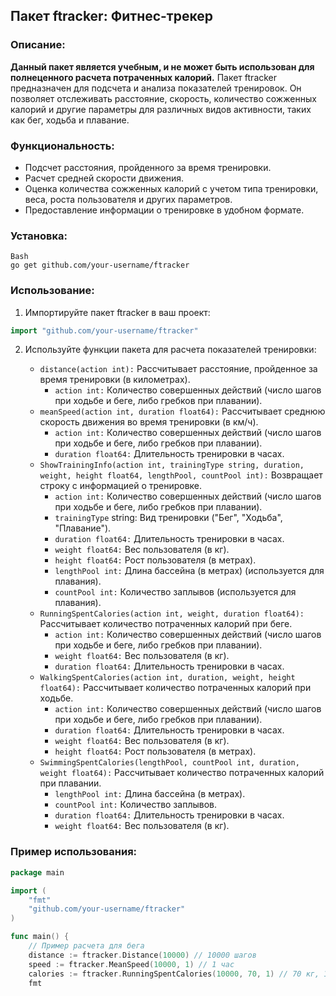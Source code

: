 ## Пакет ftracker: Фитнес-трекер

### Описание:

**Данный пакет является учебным, и не может быть использован для полнеценного расчета потраченных калорий.**
Пакет ftracker предназначен для подсчета и анализа показателей тренировок.
Он позволяет отслеживать расстояние, скорость, количество сожженных калорий
и другие параметры для различных видов активности, таких как бег, ходьба и плавание.

### Функциональность:

- Подсчет расстояния, пройденного за время тренировки.
- Расчет средней скорости движения.
- Оценка количества сожженных калорий с учетом типа тренировки, веса, роста пользователя и других параметров.
- Предоставление информации о тренировке в удобном формате.

### Установка:

```
Bash
go get github.com/your-username/ftracker
```

### Использование:

1. Импортируйте пакет ftracker в ваш проект:
``` go
import "github.com/your-username/ftracker"
```

2. Используйте функции пакета для расчета показателей тренировки:

    - ```distance(action int):``` Рассчитывает расстояние, пройденное за время тренировки (в километрах).
        - ```action int:``` Количество совершенных действий (число шагов при ходьбе и беге, либо гребков при плавании).
    - ```meanSpeed(action int, duration float64):``` Рассчитывает среднюю скорость движения во время тренировки (в км/ч).
        - ```action int:``` Количество совершенных действий (число шагов при ходьбе и беге, либо гребков при плавании).
        - ```duration float64:``` Длительность тренировки в часах.
    - ```ShowTrainingInfo(action int, trainingType string, duration, weight, height float64, lengthPool, countPool int):``` Возвращает строку с информацией о тренировке.
        - ```action int:``` Количество совершенных действий (число шагов при ходьбе и беге, либо гребков при плавании).
        - ```trainingType``` string: Вид тренировки ("Бег", "Ходьба", "Плавание").
        - ```duration float64:``` Длительность тренировки в часах.
        - ```weight float64:``` Вес пользователя (в кг).
        - ```height float64:``` Рост пользователя (в метрах).
        - ```lengthPool int:``` Длина бассейна (в метрах) (используется для плавания).
        - ```countPool int:``` Количество заплывов (используется для плавания).
    - ```RunningSpentCalories(action int, weight, duration float64):``` Рассчитывает количество потраченных калорий при беге.
        - ```action int:``` Количество совершенных действий (число шагов при ходьбе и беге, либо гребков при плавании).
        - ```weight float64:``` Вес пользователя (в кг).
        - ```duration float64:``` Длительность тренировки в часах.
    - ```WalkingSpentCalories(action int, duration, weight, height float64):``` Рассчитывает количество потраченных калорий при ходьбе.
        - ```action int:``` Количество совершенных действий (число шагов при ходьбе и беге, либо гребков при плавании).
        - ```duration float64:``` Длительность тренировки в часах.
        - ```weight float64:``` Вес пользователя (в кг).
        - ```height float64:``` Рост пользователя (в метрах).
    - ```SwimmingSpentCalories(lengthPool, countPool int, duration, weight float64):``` Рассчитывает количество потраченных калорий при плавании.
        - ```lengthPool int:``` Длина бассейна (в метрах).
        - ```countPool int:``` Количество заплывов.
        - ```duration float64:``` Длительность тренировки в часах.
        - ```weight float64:``` Вес пользователя (в кг).

### Пример использования:
``` go
package main

import (
    "fmt"
    "github.com/your-username/ftracker"
)

func main() {
    // Пример расчета для бега
    distance := ftracker.Distance(10000) // 10000 шагов
    speed := ftracker.MeanSpeed(10000, 1) // 1 час
    calories := ftracker.RunningSpentCalories(10000, 70, 1) // 70 кг, 1 час
    fmt
```